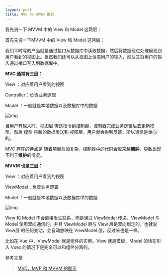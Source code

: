 ```yaml
---
layout: post
title: MVC 与 MVVM 模式
---
```




我先说一下 MVVM 中的 View 和 Model 这两层：

首先先说一下MVVM 中的 View 和 Model 这两层：

我们平时写的产品就是通过接口从数据库中读取数据，然后将数据经过处理展现到用户看到的视图上。当然我们还可以从视图上读取用户的输入，然后又将用户的输入通过接口写入到数据库中。

**MVC 通常有三层：**

View ：对应着用户看到的视图

Controller：负责业务逻辑

Model ：一般就是本地数据以及数据库中的数据

![img](https://www.ruanyifeng.com/blogimg/asset/2015/bg2015020105.png)

当用户有输入时，视图层 传送指令到控制器，控制器完成业务逻辑后去更新模型，然后 模型 将新的数据发送到 视图层，用户就会得到反馈。所以通信是单向的。

MVC 存在的特点是 随着项目愈加复杂，控制器中的代码会越来越**臃肿**，导致出现不利于**维护**的情况。

**MVVM 也是三层：**

View ：对应着用户看到的视图

ViewModel：负责业务逻辑

Model ：一般就是本地数据以及数据库中的数据

![img](https://www.ruanyifeng.com/blogimg/asset/2015/bg2015020110.png)

View 和 Model 不会直接发生联系，而是通过 ViewModel 传递，ViewModel 与 Model 使用双向通信的，并且 ViewModel 层与 View 层是双向绑定的，也就说 View层 的任何变动，会自动放映在 ViewModel 层，反过来也是一样。

比如在 Vue 中，ViewModel 就是组件的实例。View 就是模板，Model 的话在引入 Vuex 的情况下是完全可以和组件分离的。

参考文章

>[MVC，MVP 和 MVVM 的图示](http://www.ruanyifeng.com/blog/2015/02/mvcmvp_mvvm.html)